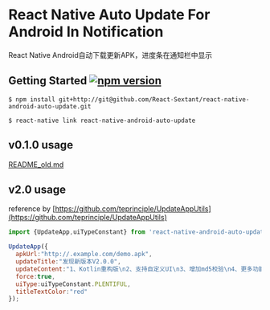 # React Native Auto Update For Android In Notification
React Native Android自动下载更新APK，进度条在通知栏中显示

## Getting Started <a href="https://www.npmjs.com/package/react-native-android-auto-update"><img alt="npm version" src="http://img.shields.io/npm/v/react-native-android-auto-update.svg?style=flat-square"></a>


`$ npm install git+http://git@github.com/React-Sextant/react-native-android-auto-update.git`


`$ react-native link react-native-android-auto-update`

## v0.1.0 usage
[README_old.md](https://github.com/react-sextant/react-native-android-auto-update/blob/master/README_old.md)

## v2.0 usage

reference by [https://github.com/teprinciple/UpdateAppUtils](https://github.com/teprinciple/UpdateAppUtils)

```javascript
import {UpdateApp,uiTypeConstant} from 'react-native-android-auto-update'

UpdateApp({
  apkUrl:"http://.example.com/demo.apk",
  updateTitle:"发现新版本V2.0.0",
  updateContent:"1、Kotlin重构版\n2、支持自定义UI\n3、增加md5校验\n4、更多功能等你探索",
  force:true,
  uiType:uiTypeConstant.PLENTIFUL,
  titleTextColor:"red"
});
```
